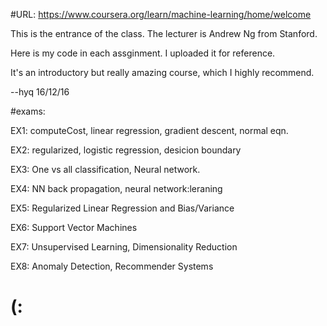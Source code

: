 
#URL:
https://www.coursera.org/learn/machine-learning/home/welcome

This is the entrance of the class. The lecturer is Andrew Ng from Stanford.


Here is my code in each assginment. I uploaded it for reference. 

It's an introductory but really amazing course, which I highly recommend. 

--hyq  16/12/16

#exams:

EX1: computeCost, linear regression, gradient descent, normal eqn.

EX2: regularized, logistic regression, desicion boundary

EX3: One vs all classification, Neural network.

EX4: NN back propagation, neural network:leraning

EX5: Regularized Linear Regression and Bias/Variance

EX6: Support Vector Machines

EX7: Unsupervised Learning, Dimensionality Reduction

EX8: Anomaly Detection, Recommender Systems

# (:
